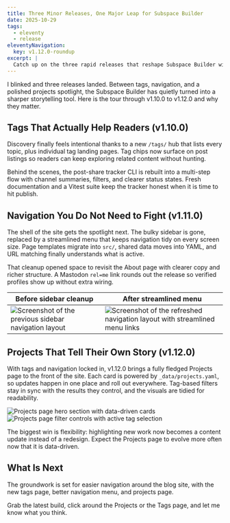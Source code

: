 ```yaml
---
title: Three Minor Releases, One Major Leap for Subspace Builder
date: 2025-10-29
tags:
  - eleventy
  - release
eleventyNavigation:
  key: v1.12.0-roundup
excerpt: |
  Catch up on the three rapid releases that reshape Subspace Builder with a tag hub, refreshed navigation, and a data-driven projects page.
---
```


I blinked and three releases landed. Between tags, navigation, and a polished projects spotlight, the Subspace Builder has quietly turned into a sharper storytelling tool. Here is the tour through v1.10.0 to v1.12.0 and why they matter.

## Tags That Actually Help Readers (v1.10.0)

Discovery finally feels intentional thanks to a new `/tags/` hub that lists every topic, plus individual tag landing pages. Tag chips now surface on post listings so readers can keep exploring related content without hunting.

Behind the scenes, the post-share tracker CLI is rebuilt into a multi-step flow with channel summaries, filters, and clearer status states. Fresh documentation and a Vitest suite keep the tracker honest when it is time to hit publish.

## Navigation You Do Not Need to Fight (v1.11.0)

The shell of the site gets the spotlight next. The bulky sidebar is gone, replaced by a streamlined menu that keeps navigation tidy on every screen size. Page templates migrate into `src/`, shared data moves into YAML, and URL matching finally understands what is active.

That cleanup opened space to revisit the About page with clearer copy and richer structure. A Mastodon `rel=me` link rounds out the release so verified profiles show up without extra wiring.

| Before sidebar cleanup | After streamlined menu |
| --- | --- |
| <img alt="Screenshot of the previous sidebar navigation layout" src="/assets/before-nav-change.png" /> | <img alt="Screenshot of the refreshed navigation layout with streamlined menu links" src="/assets/after-nav-change.png" /> |

## Projects That Tell Their Own Story (v1.12.0)

With tags and navigation locked in, v1.12.0 brings a fully fledged Projects page to the front of the site. Each card is powered by `_data/projects.yaml`, so updates happen in one place and roll out everywhere. Tag-based filters stay in sync with the results they control, and the visuals are tidied for readability.

<img alt="Projects page hero section with data-driven cards" src="/assets/projects-top.png" />
<img alt="Projects page filter controls with active tag selection" src="/assets/projects-active.png" />

The biggest win is flexibility: highlighting new work now becomes a content update instead of a redesign. Expect the Projects page to evolve more often now that it is data-driven.

## What Is Next

The groundwork is set for easier navigation around the blog site, with the new tags page, better navigation menu, and projects page.

Grab the latest build, click around the Projects or the Tags page, and let me know what you think.
